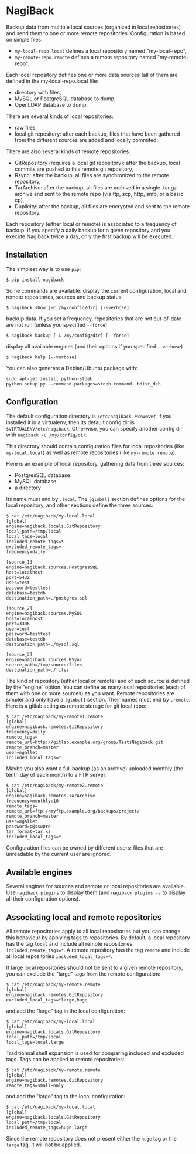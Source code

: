 NagiBack
========

Backup data from multiple local sources (organized in local repositories) and send them to one or more remote repositories.
Configuration is based on simple files: 
    
  * `my-local-repo.local` defines a local repository named "my-local-repo",
  * `my-remote-repo.remote` defines a remote repository named "my-remote-repo".
  
Each local repository defines one or more data sources (all of them are defined in the my-local-repo.local file:

  * directory with files,
  * MySQL or PostgreSQL database to dump,
  * OpenLDAP database to dump.

There are several kinds of local repositories:

  * raw files,
  * local git repository: after each backup, files that have been gathered from the different sources are added and locally commited.
  
There are also several kinds of remote repositories:

  * GitRepository (requires a local git repository): after the backup, local commits are pushed to this remote git repository,
  * Rsync: after the backup, all files are synchronized to the remote repository,
  * TarArchive: after the backup, all files are archived in a single .tar.gz archive and sent to the remote repo (via ftp, scp, http, smb, or a basic cp),
  * Duplicity: after the backup, all files are encrypted and sent to the remote repository.

Each repository (either local or remote) is associated to a frequency of backup. 
If you specify a daily backup for a given repository and you execute Nagiback twice a day, only the first backup will be executed. 

Installation
------------

The simplest way is to use `pip`:

    $ pip install nagiback

Some commands are available:
display the current configuration, local and remote repositories, sources and backup status

    $ nagiback show [-C /my/config/dir] [--verbose]

backup data. If you set a frequency, repositories that are not out-of-date are not run (unless you specified `--force`)

    $ nagiback backup [-C /my/config/dir] [--force]
 
display all available engines (and their options if you specified `--verbose`)

    $ nagiback help [--verbose]

You can also generate a Debian/Ubuntu package with: 

    sudo apt-get install python-stdeb
    python setup.py --command-packages=stdeb.command  bdist_deb

Configuration
-------------

The default configuration directory is `/etc/nagiback`. However, if you installed it in a virtualenv, 
then its default config dir is `$VIRTUALENV/etc/nagiback`. 
Otherwise, you can specify another config dir with `nagiback -C /my/config/dir`.

This directory should contain configuration files for local repositories 
(like `my-local.local`) as well as remote repositories (like `my-remote.remote`).

Here is an example of local repository, gathering data from three sources:

  * PostgresSQL database
  * MySQL database
  * a directory

Its name must end by `.local`. 
The `[global]` section defines options for the local repository, and other sections define the three sources:

    $ cat /etc/nagiback/my-local.local
    [global]
    engine=nagiback.locals.GitRepository
    local_path=/tmp/local
    local_tags=local
    included_remote_tags=*
    excluded_remote_tags=
    frequency=daily
    
    [source_1]
    engine=nagiback.sources.PostgresSQL
    host=localhost
    port=5432
    user=test
    password=testtest
    database=testdb
    destination_path=./postgres.sql
    
    [source_2]
    engine=nagiback.sources.MySQL
    host=localhost
    port=3306
    user=test
    password=testtest
    database=testdb
    destination_path=./mysql.sql
    
    [source_3]
    engine=nagiback.sources.RSync
    source_path=/tmp/source/files
    destination_path=./files

The kind of repository (either local or remote) and of each source is defined by the "engine" option.
You can define as many local repositories (each of them with one or more sources) as you want.
Remote repositories are simpler and only have a `[global]` section.
Their names must end by `.remote`.
Here is a gitlab acting as remote storage for git local repo: 

    $ cat /etc/nagiback/my-remote1.remote
    [global]
    engine=nagiback.remotes.GitRepository
    frequency=daily
    remote_tags=
    remote_url=http://gitlab.example.org/group/TestsNagiback.git
    remote_branch=master
    user=mgallet
    included_local_tags=*

Maybe you also want a full backup (as an archive) uploaded monthly (the tenth day of each month) to a FTP server:

    $ cat /etc/nagiback/my-remote2.remote
    [global]
    engine=nagiback.remotes.TarArchive
    frequency=monthly:10
    remote_tags=
    remote_url=ftp://myftp.example.org/backups/project/
    remote_branch=master
    user=mgallet
    password=p@ssw0rd
    tar_format=tar.xz
    included_local_tags=*

Configuration files can be owned by different users: files that are unreadable by the current user are ignored.

Available engines
-----------------

Several engines for sources and remote or local repositories are available.
Use `nagiback plugins` to display them (and `nagiback plugins -v` to display all their configuration options). 

Associating local and remote repositories
-----------------------------------------

All remote repositories apply to all local repositories but you can change this behaviour by applying tags to repositories.
By default, a local repository has the tag `local` and include all remote repositories `included_remote_tags=*`.
A remote repository has the tag `remote` and include all local repositories `included_local_tags=*`.

If large local repositories should not be sent to a given remote repository, you can exclude the "large" tags from the remote configuration:
 
    $ cat /etc/nagiback/my-remote.remote
    [global]
    engine=nagiback.remotes.GitRepository
    excluded_local_tags=*large,huge

and add the "large" tag in the local configuration:

    $ cat /etc/nagiback/my-local.local
    [global]
    engine=nagiback.locals.GitRepository
    local_path=/tmp/local
    local_tags=local,large

Traditionnal shell expansion is used for comparing included and excluded tags. Tags can be applied to remote repositories:

    $ cat /etc/nagiback/my-remote.remote
    [global]
    engine=nagiback.remotes.GitRepository
    remote_tags=small-only

and add the "large" tag to the local configuration:

    $ cat /etc/nagiback/my-local.local
    [global]
    engine=nagiback.locals.GitRepository
    local_path=/tmp/local
    included_remote_tags=huge,large
    
Since the remote repository does not present either the `huge` tag or the `large` tag, it will not be applied.
